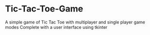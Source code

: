 # Tic-Tac-Toe-Game
A simple game of Tic Tac Toe with multiplayer and single player game modes
Complete with a user interface using tkinter

